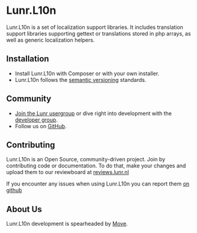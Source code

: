 # Lunr.L10n

Lunr.L10n is a set of localization support libraries. It includes translation support libraries supporting gettext or
translations stored in php arrays, as well as generic localization helpers.

Installation
------------

* Install Lunr.L10n with Composer or with your own installer.
* Lunr.L10n follows the [semantic versioning][2] standards.

Community
---------

* [Join the Lunr usergroup][3] or dive right into development with the [developer group][4].
* Follow us on [GitHub][5].

Contributing
------------

Lunr.L10n is an Open Source, community-driven project. Join by contributing code or documentation.
To do that, make your changes and upload them to our reviewboard at [reviews.lunr.nl][6]

If you encounter any issues when using Lunr.L10n you can report them [on github][7]

About Us
--------

Lunr.L10n development is spearheaded by [Move][1].

  [1]: https://moveagency.com
  [2]: https://semver.org
  [3]: https://groups.google.com/forum/#!forum/lunr-users
  [4]: https://groups.google.com/forum/#!forum/lunr-developers
  [5]: https://github.com/lunr-php/lunr.l10n
  [6]: https://reviews.lunr.nl
  [7]: https://github.com/lunr-php/lunr.l10n/issues
